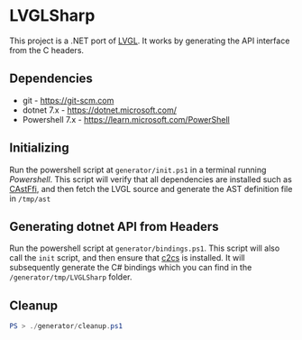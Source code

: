 # LVGLSharp

This project is a .NET port of [LVGL](https://github.com/lvgl/lvgl). It
works by generating the API interface from the C headers.

## Dependencies

- git - https://git-scm.com
- dotnet 7.x - https://dotnet.microsoft.com/
- Powershell 7.x - https://learn.microsoft.com/PowerShell

## Initializing

Run the powershell script at `generator/init.ps1` in a terminal running _Powershell_. This script will verify that all dependencies are installed such as [CAstFfi](https://github.com/bottlenoselabs/CAstFfi), and then fetch the LVGL source and generate the AST definition file in `/tmp/ast`

## Generating dotnet API from Headers

Run the powershell script at `generator/bindings.ps1`. This script will also call the `init` script, and then ensure that [c2cs](https://github.com/bottlenoselabs/c2cs) is installed. It will subsequently generate the C# bindings which you can find in the `/generator/tmp/LVGLSharp` folder.

## Cleanup

```powershell
PS > ./generator/cleanup.ps1
```